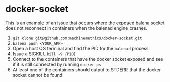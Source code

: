 # docker-socket

This is an example of an issue that occurs where the exposed balena socket does not reconnect in containers when the balenad engine crashes. 

1. `git clone git@github.com:machinemetrics/docker-socket.git`
2. `balena push <YOUR_APP>`
3. Open a host OS terminal and find the PID for the `balenad` process.
4. Issue a SIGKILL `kill -9 {PID}`
5. Connect to the containers that have the docker socket exposed and see if it is still connected by running `docker ps`
6. At least one of the containers should output to STDERR that the docker socket cannot be found
